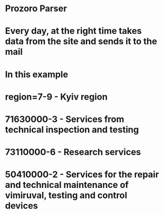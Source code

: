 # Prozoro Parser
# Every day, at the right time takes data from the site and sends it to the mail

# In this example 
# region=7-9 - Kyiv region
# 71630000-3 - Services from technical inspection and testing
# 73110000-6 - Research services
# 50410000-2 - Services for the repair and technical maintenance of vimiruval, testing and control devices